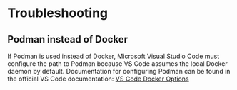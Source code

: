 # Troubleshooting

## Podman instead of Docker

If Podman is used instead of Docker, Microsoft Visual Studio Code must configure the path to Podman because VS Code assumes the local Docker daemon by default.
Documentation for configuring Podman can be found in the official VS Code documentation: [VS Code Docker Options](https://code.visualstudio.com/remote/advancedcontainers/docker-options)